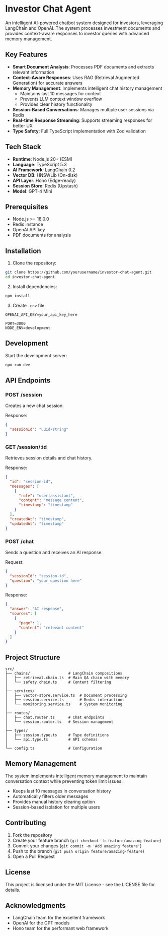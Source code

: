 # Investor Chat Agent

An intelligent AI-powered chatbot system designed for investors, leveraging LangChain and OpenAI. The system processes investment documents and provides context-aware responses to investor queries with advanced memory management.

## Key Features

- **Smart Document Analysis**: Processes PDF documents and extracts relevant information
- **Context-Aware Responses**: Uses RAG (Retrieval Augmented Generation) for accurate answers
- **Memory Management**: Implements intelligent chat history management
  - Maintains last 10 messages for context
  - Prevents LLM context window overflow
  - Provides clear history functionality
- **Session-Based Conversations**: Manages multiple user sessions via Redis
- **Real-time Response Streaming**: Supports streaming responses for better UX
- **Type Safety**: Full TypeScript implementation with Zod validation

## Tech Stack

- **Runtime**: Node.js 20+ (ESM)
- **Language**: TypeScript 5.3
- **AI Framework**: LangChain 0.2
- **Vector DB**: HNSWLib (On-disk)
- **API Layer**: Hono (Edge-ready)
- **Session Store**: Redis (Upstash)
- **Model**: GPT-4 Mini

## Prerequisites

- Node.js >= 18.0.0
- Redis instance
- OpenAI API key
- PDF documents for analysis

## Installation

1. Clone the repository:
```bash
git clone https://github.com/yourusername/investor-chat-agent.git
cd investor-chat-agent
```

2. Install dependencies:
```bash
npm install
```

3. Create `.env` file:
```env
OPENAI_API_KEY=your_api_key_here

PORT=3000
NODE_ENV=development

```

## Development

Start the development server:
```bash
npm run dev
```

## API Endpoints

### POST /session
Creates a new chat session.

Response:
```json
{
  "sessionId": "uuid-string"
}
```

### GET /session/:id
Retrieves session details and chat history.

Response:
```json
{
  "id": "session-id",
  "messages": [
    {
      "role": "user|assistant",
      "content": "message content",
      "timestamp": "timestamp"
    }
  ],
  "createdAt": "timestamp",
  "updatedAt": "timestamp"
}
```

### POST /chat
Sends a question and receives an AI response.

Request:
```json
{
  "sessionId": "session-id",
  "question": "your question here"
}
```

Response:
```json
{
  "answer": "AI response",
  "sources": [
    {
      "page": 1,
      "content": "relevant content"
    }
  ]
}
```

## Project Structure

```
src/
├── chains/                 # LangChain compositions
│   ├── retrieval.chain.ts  # Main QA chain with memory
│   └── safety.chain.ts     # Content filtering
│
├── services/
│   ├── vector-store.service.ts  # Document processing
│   ├── session.service.ts       # Redis interactions
│   └── monitoring.service.ts    # System monitoring
│
├── routes/
│   ├── chat.router.ts      # Chat endpoints
│   └── session.router.ts   # Session management
│
├── types/
│   ├── session.type.ts     # Type definitions
│   └── api.type.ts         # API schemas
│
└── config.ts               # Configuration
```

## Memory Management

The system implements intelligent memory management to maintain conversation context while preventing token limit issues:

- Keeps last 10 messages in conversation history
- Automatically filters older messages
- Provides manual history clearing option
- Session-based isolation for multiple users

## Contributing

1. Fork the repository
2. Create your feature branch (`git checkout -b feature/amazing-feature`)
3. Commit your changes (`git commit -m 'Add amazing feature'`)
4. Push to the branch (`git push origin feature/amazing-feature`)
5. Open a Pull Request

## License

This project is licensed under the MIT License - see the LICENSE file for details.

## Acknowledgments

- LangChain team for the excellent framework
- OpenAI for the GPT models
- Hono team for the performant web framework 